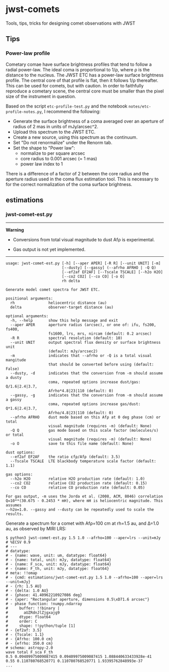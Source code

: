 # jwst-comets
Tools, tips, tricks for designing comet observations with JWST

## Tips
### Power-law profile

Cometary comae have surface brightness profiles that tend to follow a radial power-law.  The ideal coma is proportional to 1/ρ, where ρ is the distance to the nucleus.  The JWST ETC has a power-law surface brightness profile.  The central core of that profile is flat, then it follows 1/ρ thereafter.  This can be used for comets, but with caution.  In order to faithfully reproduce a cometary scene, the central core must be smaller than the pixel size of the instrument in question.

Based on the script `etc-profile-test.py` and the notebook `notes/etc-profile-notes.py`, I recommend the following:
* Generate the surface brightness of a coma averaged over an aperture of radius of 2 mas in units of mJy/arcsec^2.
* Upload this spectrum to the JWST ETC.
* Create a new source, using this spectrum as the continuum.
* Set "Do not renormalize" under the Renorm tab.
* Set the shape to "Power law":
  - normalize to per square arcsec
  - core radius to 0.001 arcsec (= 1 mas)
  - power law index to 1

There is a difference of a factor of 2 between the core radius and the aperture radius used in the coma flux estimation tool.  This is necessary to for the correct normalization of the coma surface brightness.

## estimations
### jwst-comet-est.py

---
**Warning**

* Conversions from total visual magnitude to dust Afρ is experimental.

* Gas output is not yet implemented.

---


```
usage: jwst-comet-est.py [-h] [--aper APER] [-R R] [--unit UNIT] [-m]
                         [--dusty] [--gassy] (--afrho AFRHO | -Q Q)
                         [--ef2af EF2AF] [--Tscale TSCALE] [--h2o H2O]
                         [--co2 CO2] [--co CO] [-o O]
                         rh delta

Generate model comet spectra for JWST ETC.

positional arguments:
  rh               heliocentric distance (au)
  delta            observer-target distance (au)

optional arguments:
  -h, --help       show this help message and exit
  --aper APER      aperture radius (arcsec), or one of: ifu, fs200, fs400,
                   fs1600, lrs, mrs, nircam (default: 0.2 arcsec)
  -R R             spectral resolution (default: 10)
  --unit UNIT      output spectral flux density or surface brightness unit
                   (default: mJy/arcsec2)
  -m               indicates that --afrho or -Q is a total visual mangitude
                   that should be converted before using (default: False)
  --dusty, -d      indicates that the conversion from -m should assume a dusty
                   coma, repeated options increase dust/gas: Q/1.6|2.4|3.7,
                   Afrho*4.8|23|110 (default: 0)
  --gassy, -g      indicates that the conversion from -m should assume a gassy
                   coma, repeated options increase gas/dust: Q*1.6|2.4|3.7,
                   Afrho/4.8|23|110 (default: 0)
  --afrho AFRHO    dust mode based on this Afρ at 0 deg phase (cm) or total
                   visual magnitude (requires -m) (default: None)
  -Q Q             gas mode based on this scale factor (molecules/s) or total
                   visual magnitude (requires -m) (default: None)
  -o O             save to this file name (default: None)

dust options:
  --ef2af EF2AF    the ratio εfρ/Afρ (default: 3.5)
  --Tscale TSCALE  LTE blackbody temperature scale factor (default: 1.1)

gas options:
  --h2o H2O        relative H2O production rate (default: 1.0)
  --co2 CO2        relative CO2 production rate (default: 0.15)
  --co CO          relative CO production rate (default: 0.05)

For gas output, -m uses the Jorda et al. (2008, ACM, 8046) correlation
Q=10**(30.675 - 0.2453 * mH), where mH is heliocentric magnitude. This assumes
--h2o=1.0. --gassy and --dusty can be repeatedly used to scale the results.
```

Generate a spectrum for a comet with Afρ=100 cm at rh=1.5 au, and Δ=1.0 au, as observed by MIRI LRS:
```
$ python3 jwst-comet-est.py 1.5 1.0 --afrho=100 --aper=lrs --unit=mJy
# %ECSV 0.9
# ---
# datatype:
# - {name: wave, unit: um, datatype: float64}
# - {name: total, unit: mJy, datatype: float64}
# - {name: F_sca, unit: mJy, datatype: float64}
# - {name: F_th, unit: mJy, datatype: float64}
# meta: !!omap
# - {cmd: estimations/jwst-comet-est.py 1.5 1.0 --afrho=100 --aper=lrs --unit=mJy}
# - {rh: 1.5 AU}
# - {delta: 1.0 AU}
# - {phase: 41.40962210927086 deg}
# - {aper: "Rectangular aperture, dimensions 0.5\xD71.6 arcsec"}
# - phase function: !numpy.ndarray
#     buffer: !!binary |
#       aUZRdnJlZjgxajg9
#     dtype: float64
#     order: C
#     shape: !!python/tuple [1]
# - {ef2af: 3.5}
# - {Tscale: 1.1}
# - {Afrho: 100.0 cm}
# - {efrho: 350.0 cm}
# schema: astropy-2.0
wave total F_sca F_th
0.5 0.09409975009087415 0.09409975009087415 1.088440633433928e-41
0.55 0.110780768520771 0.110780768520771 1.93395762848993e-37
...
```
